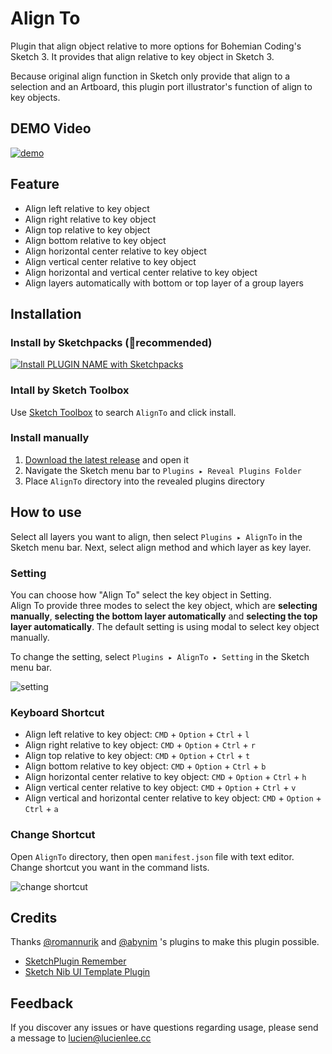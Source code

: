 Align To
=================

Plugin that align object relative to more options for Bohemian Coding's Sketch 3.
It provides that align relative to key object in Sketch 3.


Because original align function in Sketch only provide that align to a selection and an Artboard, this plugin port illustrator's function of align to key objects.


## DEMO Video


[![demo](./img/demo.png)](https://vimeo.com/109242015)

## Feature

- Align left relative to key object
- Align right relative to key object
- Align top relative to key object
- Align bottom relative to key object
- Align horizontal center relative to key object
- Align vertical center relative to key object
- Align horizontal and vertical center relative to key object
- Align layers automatically with bottom or top layer of a group layers

## Installation

### Install by Sketchpacks (🌟recommended)

[![Install PLUGIN NAME with Sketchpacks](http://sketchpacks-com.s3.amazonaws.com/assets/badges/sketchpacks-badge-install.png "Install PLUGIN NAME with Sketchpacks")](https://sketchpacks.com/LucienLee/alignto/install)

### Intall by Sketch Toolbox

Use [Sketch Toolbox](http://sketchtoolbox.com/) to search `AlignTo` and click install.

### Install manually

1. [Download the latest release](https://github.com/lucienlee/AlignTo/releases/latest) and open it
2. Navigate the Sketch menu bar to `Plugins ▸ Reveal Plugins Folder`
3. Place `AlignTo` directory into the revealed plugins directory

## How to use

Select all layers you want to align, then select `Plugins ▸ AlignTo` in the Sketch menu bar. Next, select align method and which layer as key layer.

### Setting
You can choose how "Align To" select the key object in Setting.  
Align To provide three modes to select the key object, which are **selecting manually**, **selecting the bottom layer automatically** and **selecting the top layer automatically**. The default setting is using modal to select key object manually. 

To change the setting, select `Plugins ▸ AlignTo ▸ Setting` in the Sketch menu bar. 

![setting](./img/setting.png)


### Keyboard Shortcut

- Align left relative to key object: `CMD` + `Option` + `Ctrl` + `l`
- Align right relative to key object: `CMD` + `Option` + `Ctrl` + `r`
- Align top relative to key object: `CMD` + `Option` + `Ctrl` + `t`
- Align bottom relative to key object: `CMD` + `Option` + `Ctrl` + `b`
- Align horizontal center relative to key object: `CMD` + `Option` + `Ctrl` + `h`
- Align vertical center relative to key object: `CMD` + `Option` + `Ctrl` + `v`
- Align vertical and horizontal center relative to key object: `CMD` + `Option` + `Ctrl` + `a`

### Change Shortcut
Open `AlignTo` directory, then open `manifest.json` file with text editor. Change shortcut you want in the command lists.

![change shortcut](./img/shortcut.png)

## Credits
Thanks [@romannurik](https://github.com/romannurik) and [@abynim](https://github.com/abynim) 's plugins to make this plugin possible.

- [SketchPlugin Remember](https://github.com/abynim/SketchPlugin-Remember)
- [Sketch Nib UI Template Plugin](https://github.com/romannurik/Sketch-NibUITemplatePlugin)

## Feedback

If you discover any issues or have questions regarding usage, please send a message to [lucien@lucienlee.cc](mailto:lucien@lucienlee.cc)
